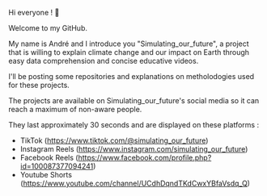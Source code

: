 Hi everyone ! 🙌

Welcome to my GitHub. 

My name is André and I introduce you "Simulating_our_future", 
a project that is willing to explain climate change and our impact on Earth through easy data comprehension and concise educative videos.

I'll be posting some repositories and explanations on metholodogies used for these projects.

The projects are available on Simulating_our_future's social media so it can reach a maximum of non-aware people.

They last approximately 30 seconds and are displayed on these platforms :

- TikTok (https://www.tiktok.com/@simulating_our_future)
- Instagram Reels (https://www.instagram.com/simulating_our_future)
- Facebook Reels (https://www.facebook.com/profile.php?id=100087377094241)
- Youtube Shorts (https://www.youtube.com/channel/UCdhDqndTKdCwxYBfaVsdq_Q)
